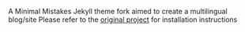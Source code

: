 A Minimal Mistakes Jekyll theme fork aimed to create a multilingual blog/site
Please refer to the [original project](https://mmistakes.github.io/minimal-mistakes/) for installation instructions